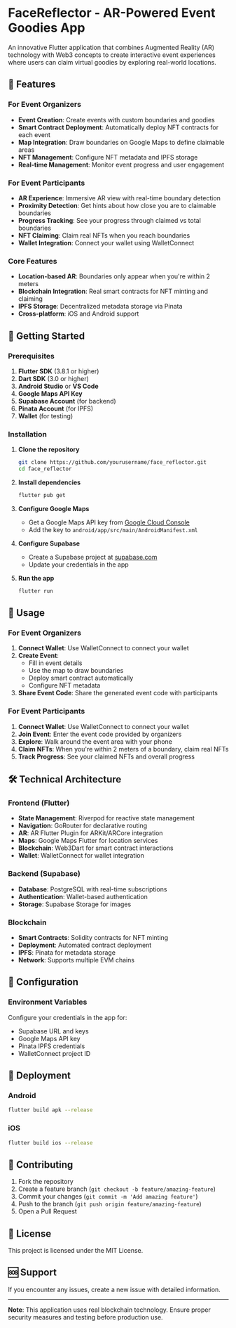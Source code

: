 # FaceReflector - AR-Powered Event Goodies App

An innovative Flutter application that combines Augmented Reality (AR) technology with Web3 concepts to create interactive event experiences where users can claim virtual goodies by exploring real-world locations.

## 🌟 Features

### For Event Organizers
- **Event Creation**: Create events with custom boundaries and goodies
- **Smart Contract Deployment**: Automatically deploy NFT contracts for each event
- **Map Integration**: Draw boundaries on Google Maps to define claimable areas
- **NFT Management**: Configure NFT metadata and IPFS storage
- **Real-time Management**: Monitor event progress and user engagement

### For Event Participants
- **AR Experience**: Immersive AR view with real-time boundary detection
- **Proximity Detection**: Get hints about how close you are to claimable boundaries
- **Progress Tracking**: See your progress through claimed vs total boundaries
- **NFT Claiming**: Claim real NFTs when you reach boundaries
- **Wallet Integration**: Connect your wallet using WalletConnect

### Core Features
- **Location-based AR**: Boundaries only appear when you're within 2 meters
- **Blockchain Integration**: Real smart contracts for NFT minting and claiming
- **IPFS Storage**: Decentralized metadata storage via Pinata
- **Cross-platform**: iOS and Android support

## 🚀 Getting Started

### Prerequisites

1. **Flutter SDK** (3.8.1 or higher)
2. **Dart SDK** (3.0 or higher)
3. **Android Studio** or **VS Code**
4. **Google Maps API Key**
5. **Supabase Account** (for backend)
6. **Pinata Account** (for IPFS)
7. **Wallet** (for testing)

### Installation

1. **Clone the repository**
   ```bash
   git clone https://github.com/yourusername/face_reflector.git
   cd face_reflector
   ```

2. **Install dependencies**
   ```bash
   flutter pub get
   ```

3. **Configure Google Maps**
   - Get a Google Maps API key from [Google Cloud Console](https://console.cloud.google.com/)
   - Add the key to `android/app/src/main/AndroidManifest.xml`

4. **Configure Supabase**
   - Create a Supabase project at [supabase.com](https://supabase.com)
   - Update your credentials in the app

5. **Run the app**
   ```bash
   flutter run
   ```

## 📱 Usage

### For Event Organizers

1. **Connect Wallet**: Use WalletConnect to connect your wallet
2. **Create Event**: 
   - Fill in event details
   - Use the map to draw boundaries
   - Deploy smart contract automatically
   - Configure NFT metadata
3. **Share Event Code**: Share the generated event code with participants

### For Event Participants

1. **Connect Wallet**: Use WalletConnect to connect your wallet
2. **Join Event**: Enter the event code provided by organizers
3. **Explore**: Walk around the event area with your phone
4. **Claim NFTs**: When you're within 2 meters of a boundary, claim real NFTs
5. **Track Progress**: See your claimed NFTs and overall progress

## 🛠️ Technical Architecture

### Frontend (Flutter)
- **State Management**: Riverpod for reactive state management
- **Navigation**: GoRouter for declarative routing
- **AR**: AR Flutter Plugin for ARKit/ARCore integration
- **Maps**: Google Maps Flutter for location services
- **Blockchain**: Web3Dart for smart contract interactions
- **Wallet**: WalletConnect for wallet integration

### Backend (Supabase)
- **Database**: PostgreSQL with real-time subscriptions
- **Authentication**: Wallet-based authentication
- **Storage**: Supabase Storage for images

### Blockchain
- **Smart Contracts**: Solidity contracts for NFT minting
- **Deployment**: Automated contract deployment
- **IPFS**: Pinata for metadata storage
- **Network**: Supports multiple EVM chains

## 🔧 Configuration

### Environment Variables
Configure your credentials in the app for:
- Supabase URL and keys
- Google Maps API key
- Pinata IPFS credentials
- WalletConnect project ID

## 🚀 Deployment

### Android
```bash
flutter build apk --release
```

### iOS
```bash
flutter build ios --release
```

## 🤝 Contributing

1. Fork the repository
2. Create a feature branch (`git checkout -b feature/amazing-feature`)
3. Commit your changes (`git commit -m 'Add amazing feature'`)
4. Push to the branch (`git push origin feature/amazing-feature`)
5. Open a Pull Request

## 📄 License

This project is licensed under the MIT License.

## 🆘 Support

If you encounter any issues, create a new issue with detailed information.

---

**Note**: This application uses real blockchain technology. Ensure proper security measures and testing before production use.